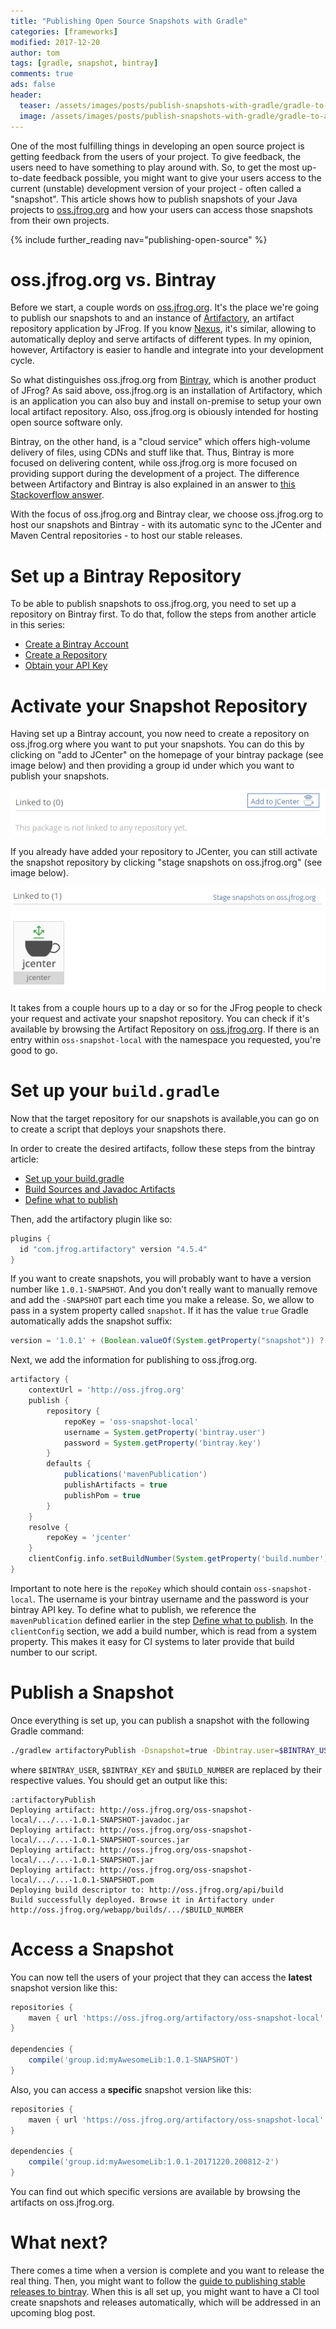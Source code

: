 ```yaml
---
title: "Publishing Open Source Snapshots with Gradle"
categories: [frameworks]
modified: 2017-12-20
author: tom
tags: [gradle, snapshot, bintray]
comments: true
ads: false
header:
  teaser: /assets/images/posts/publish-snapshots-with-gradle/gradle-to-artifactory.jpg
  image: /assets/images/posts/publish-snapshots-with-gradle/gradle-to-artifactory.jpg
---
```


One of the most fulfilling things in developing an open source project is getting feedback from the
users of your project. To give feedback, the users need to have something to play around with.
So, to get the most up-to-date feedback possible, you might want to give your users access to the current (unstable) development version of 
your project - often called a "snapshot". This article shows how to publish snapshots of
your Java projects to [oss.jfrog.org](https://oss.jfrog.org) and how your users can access
those snapshots from their own projects.

{% include further_reading nav="publishing-open-source" %}

# oss.jfrog.org vs. Bintray
Before we start, a couple words on [oss.jfrog.org](https://oss.jfrog.org). It's the place we're going to publish
our snapshots to and an instance of [Artifactory](https://jfrog.com/artifactory/), an artifact repository
application by JFrog. If you know [Nexus](https://www.sonatype.com/nexus-repository-sonatype), it's similar, allowing
to automatically deploy and serve artifacts of different types. In my opinion, however, Artifactory is easier to handle and 
integrate into your development cycle.

So what distinguishes oss.jfrog.org from [Bintray](https://bintray.com/), which is another product of JFrog?
As said above, oss.jfrog.org is an installation of Artifactory, which is an application you can also buy and install 
on-premise to setup your own local artifact repository. Also, oss.jfrog.org is obiously intended for hosting open source 
software only.

Bintray, on the other hand, is a "cloud service" which offers high-volume delivery of files, using CDNs and stuff like 
that. Thus, Bintray is more focused on delivering content, while oss.jfrog.org is more focused on providing support
during the development of a project. The difference between Artifactory and Bintray is also explained in an
answer to [this Stackoverflow answer](https://stackoverflow.com/questions/38877177/what-is-the-difference-between-jfrog-artifactory-and-bintray).

With the focus of oss.jfrog.org and Bintray clear, we choose oss.jfrog.org to host our snapshots and Bintray - with
its automatic sync to the JCenter and Maven Central repositories - to host our stable releases.

# Set up a Bintray Repository
To be able to publish snapshots to oss.jfrog.org, you need to set up a repository on Bintray first. To do that,
follow the steps from another article in this series:

* [Create a Bintray Account](/guide-publishing-to-bintray-with-gradle/#create-a-bintray-account)
* [Create a Repository](/guide-publishing-to-bintray-with-gradle/#create-a-repository)
* [Obtain your API Key](/guide-publishing-to-bintray-with-gradle/#obtain-your-api-key)

# Activate your Snapshot Repository

Having set up a Bintray account, you now need to create a repository on oss.jfrog.org where you want to put your
snapshots. You can do this by clicking on "add to JCenter" on the homepage of your bintray package (see image below) 
and then providing a group id under which you want to publish your snapshots.

![add to JCenter](/assets/images/posts/publish-snapshots-with-gradle/add-to-jcenter.PNG)

If you already have added your repository to JCenter, you can still activate the snapshot repository by clicking 
"stage snapshots on oss.jfrog.org" (see image below).

![stage snapshots](/assets/images/posts/publish-snapshots-with-gradle/stage-snapshots.PNG)

It takes from a couple hours up to a day or so for the JFrog people to check your request and activate your snapshot repository.
You can check if it's available by browsing the Artifact Repository on [oss.jfrog.org](https://oss.jfrog.org). If there
is an entry within `oss-snapshot-local` with the namespace you requested, you're good to go.

# Set up your `build.gradle` 
Now that the target repository for our snapshots is available,you can go on to create a script that deploys your 
snapshots there. 

In order to create the desired artifacts, follow these steps from the bintray article:
* [Set up your build.gradle](/guide-publishing-to-bintray-with-gradle/#set-up-your-buildgradle)
* [Build Sources and Javadoc Artifacts](/guide-publishing-to-bintray-with-gradle/#build-sources-and-javadoc-artifacts)
* [Define what to publish](/guide-publishing-to-bintray-with-gradle/#define-what-to-publish)

Then, add the artifactory plugin like so:

```groovy
plugins {
  id "com.jfrog.artifactory" version "4.5.4"
}
```

If you want to create snapshots, you will probably want to have a version number like `1.0.1-SNAPSHOT`. And you don't really want to 
manually remove and add the `-SNAPSHOT` part each time you make a release. So, we allow to pass in a system property
called `snapshot`. If it has the value `true` Gradle automatically adds the snapshot suffix:

```groovy
version = '1.0.1' + (Boolean.valueOf(System.getProperty("snapshot")) ? "-SNAPSHOT" : "")
```

Next, we add the information for publishing to oss.jfrog.org.

```groovy
artifactory {
    contextUrl = 'http://oss.jfrog.org'
    publish {
        repository {
            repoKey = 'oss-snapshot-local'
            username = System.getProperty('bintray.user')
            password = System.getProperty('bintray.key')
        }
        defaults {
            publications('mavenPublication')
            publishArtifacts = true
            publishPom = true
        }
    }
    resolve {
        repoKey = 'jcenter'
    }
    clientConfig.info.setBuildNumber(System.getProperty('build.number'))
}
```

Important to note here is the `repoKey` which should contain `oss-snapshot-local`. The username is your bintray 
username and the password is your bintray API key. To define what to publish, we reference the `mavenPublication` defined earlier
in the step [Define what to publish](/guide-publishing-to-bintray-with-gradle/#define-what-to-publish). In the 
`clientConfig` section, we add a build number, which is read from a system property. This makes it easy for CI
systems to later provide that build number to our script.

# Publish a Snapshot

Once everything is set up, you can publish a snapshot with the following Gradle command:

```bash
./gradlew artifactoryPublish -Dsnapshot=true -Dbintray.user=$BINTRAY_USER -Dbintray.key=$BINTRAY_KEY -Dbuild.number=$BUILD_NUMBER
```

where `$BINTRAY_USER`, `$BINTRAY_KEY` and `$BUILD_NUMBER` are replaced by their respective values. You should get
an output like this:

```
:artifactoryPublish
Deploying artifact: http://oss.jfrog.org/oss-snapshot-local/.../...-1.0.1-SNAPSHOT-javadoc.jar
Deploying artifact: http://oss.jfrog.org/oss-snapshot-local/.../...-1.0.1-SNAPSHOT-sources.jar
Deploying artifact: http://oss.jfrog.org/oss-snapshot-local/.../...-1.0.1-SNAPSHOT.jar
Deploying artifact: http://oss.jfrog.org/oss-snapshot-local/.../...-1.0.1-SNAPSHOT.pom
Deploying build descriptor to: http://oss.jfrog.org/api/build
Build successfully deployed. Browse it in Artifactory under http://oss.jfrog.org/webapp/builds/.../$BUILD_NUMBER
```

# Access a Snapshot
You can now tell the users of your project that they can access the **latest** snapshot version like this:

```groovy 
repositories {
	maven { url 'https://oss.jfrog.org/artifactory/oss-snapshot-local' }
}

dependencies {
	compile('group.id:myAwesomeLib:1.0.1-SNAPSHOT')
}
```

Also, you can access a **specific** snapshot version like this:

```groovy 
repositories {
	maven { url 'https://oss.jfrog.org/artifactory/oss-snapshot-local' }
}

dependencies {
	compile('group.id:myAwesomeLib:1.0.1-20171220.200812-2')
}
```

You can find out which specific versions are available by browsing the artifacts on oss.jfrog.org.

# What next?
There comes a time when a version is complete and you want to release the real thing. Then, you might want
to follow the [guide to publishing stable releases to bintray](/guide-publishing-to-bintray-with-gradle/). When this is
all set up, you might want to have a CI tool create snapshots and releases automatically, which will be
addressed in an upcoming blog post. 

